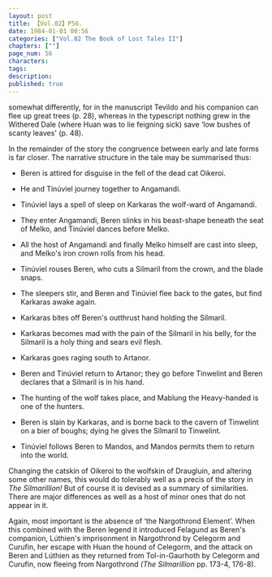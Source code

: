 ```yaml
---
layout: post
title: 【Vol.02】P56.
date: 1984-01-01 00:56
categories: ["Vol.02 The Book of Lost Tales II"]
chapters: [""]
page_num: 56
characters: 
tags: 
description: 
published: true
---
```


<p style="text-indent: 0;">
somewhat differently, for in the manuscript Tevildo and his companion can flee up great trees (p. 28), whereas in the typescript nothing grew in the Withered Dale (where Huan was to lie feigning sick) save ‘low bushes of scanty leaves' (p. 48).
</p>

In the remainder of the story the congruence between early and late forms is far closer. The narrative structure in the tale may be summarised thus:

- Beren is attired for disguise in the fell of the dead cat Oikeroi.

- He and Tinúviel journey together to Angamandi.

- Tinúviel lays a spell of sleep on Karkaras the wolf-ward of Angamandi.

- They enter Angamandi, Beren slinks in his beast-shape beneath the seat of Melko, and Tinúviel dances before Melko.

- All the host of Angamandi and finally Melko himself are cast into sleep, and Melko's iron crown rolls from his head.

- Tinúviel rouses Beren, who cuts a Silmaril from the crown, and the blade snaps.

- The sleepers stir, and Beren and Tinúviel flee back to the gates, but find Karkaras awake again.

- Karkaras bites off Beren's outthrust hand holding the Silmaril.

- Karkaras becomes mad with the pain of the Silmaril in his belly, for the Silmaril is a holy thing and sears evil flesh.

- Karkaras goes raging south to Artanor.

- Beren and Tinúviel return to Artanor; they go before Tinwelint and Beren declares that a Silmaril is in his hand.

- The hunting of the wolf takes place, and Mablung the Heavy-handed is one of the hunters.

- Beren is slain by Karkaras, and is borne back to the cavern of Tinwelint on a bier of boughs; dying he gives the Silmaril to Tinwelint.

- Tinúviel follows Beren to Mandos, and Mandos permits them to return into the world.

Changing the catskin of Oikeroi to the wolfskin of Draugluin, and altering some other names, this would do tolerably well as a precis of the story in <I>The Silmarillion!</I> But of course it is devised as a summary of similarities. There are major differences as well as a host of minor ones that do not appear in it.

Again, most important is the absence of ‘the Nargothrond Element’. When this combined with the Beren legend it introduced Felagund as Beren's companion, Lúthien's imprisonment in Nargothrond by Celegorm and Curufin, her escape with Huan the hound of Celegorm, and the attack on Beren and Lúthien as they returned from Tol-in-Gaurhoth by Celegorm and Curufin, now fleeing from Nargothrond <I>(The Silmarillion</I> pp. 173-4, 176-8).


